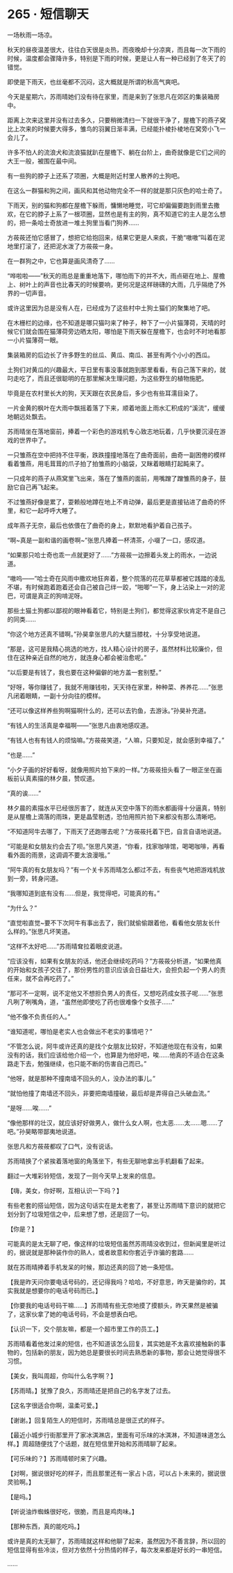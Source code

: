 # 265 · 短信聊天

一场秋雨一场凉。

秋天的昼夜温差很大，往往白天很是炎热，而夜晚却十分凉爽，而且每一次下雨的时候，温度都会骤降许多，特别是下雨的时候，更是让人有一种已经到了冬天了的错觉。

即使是下雨天，也丝毫都不沉闷，这大概就是所谓的秋高气爽吧。

今天是星期六，苏雨晴她们没有待在家里，而是来到了张思凡在郊区的集装箱房中。

距离上次来这里并没有过去多久，只要稍微清扫一下就很干净了，屋檐下的燕子窝比上次来的时候要大得多，雏鸟的羽翼日渐丰满，已经能扑棱扑棱地在窝旁小飞一会儿了。

许多不怕人的流浪犬和流浪猫就趴在屋檐下、躺在台阶上，曲奇就像是它们之间的大王一般，被围在最中间。

有一些狗的脖子上还系了项圈，大概是附近村里人散养的土狗吧。

在这么一群猫和狗之间，画风和其他动物完全不一样的就是那只灰色的哈士奇了。

下雨天，别的猫和狗都在屋檐下躲雨，慵懒地睡觉，可它却偏偏要跑到雨里去撒欢，在它的脖子上系了一根项圈，显然也是有主的狗，真不知道它的主人是怎么想的，把一条哈士奇放进一堆土狗里当看门狗养……

方莜莜还怕它感冒了，想把它给抱回来，结果它更是人来疯，干脆“嗷嗷”叫着在泥地里打滚了，还把泥水泼了方莜莜一身。

在一群狗之中，它也算是画风清奇了……

“哗啦啦——”秋天的雨总是重重地落下，哪怕雨下的并不大，雨点砸在地上、屋檐上、树叶上的声音也比春天的时候要响，更何况是这样磅礴的大雨，几乎隔绝了外界的一切声音。

或许这里因为总是没有人在，已经成为了这些村中土狗土猫们的聚集地了吧。

在木栅栏的边缘，也不知道是哪只猫叼来了种子，种下了一小片猫薄荷，天晴的时候它们就会围在猫薄荷旁边晒太阳，哪怕是下雨天躲在屋檐下，也会时不时地看那一小片猫薄荷一眼。

集装箱房的后边长了许多野生的丝瓜、黄瓜、南瓜、甚至有两个小小的西瓜。

土狗们对黄瓜的兴趣最大，平日里有事没事就跑到那里看看，有自己落下来的，就叼走吃了，而且还很聪明的在那里解决生理问题，为这些野生的植物施肥。

毕竟是在农村里长大的狗，天天跟在农民身后，多少也有些耳濡目染了。

一片金黄的枫叶在大雨中飘摇着落了下来，顺着地面上雨水汇积成的“溪流”，缓缓地朝远处飘去。

苏雨晴坐在落地窗前，捧着一个彩色的游戏机专心致志地玩着，几乎快要沉浸在游戏的世界中了。

一只雏燕在空中把持不住平衡，跌跌撞撞地落在了曲奇面前，曲奇一副困倦的模样看着雏燕，用毛茸茸的爪子拍了拍雏燕的小脑袋，又眯着眼睛打起盹来了。

一只成年的燕子从燕窝里飞出来，落在了雏燕的面前，用嘴蹭了蹭雏燕的身子，鼓励它自己再飞起来。

不过雏燕好像是累了，耍赖般地蹲在地上不肯动弹，最后更是直接钻进了曲奇的怀里，和它一起呼呼大睡了。

成年燕子无奈，最后也依偎在了曲奇的身上，默默地看护着自己孩子。

“啊~真是一副和谐的画卷啊~”张思凡捧着一杯清茶，小啜了一口，感叹道。

“如果那只哈士奇也乖一点就更好了……”方莜莜一边擦着头发上的雨水，一边说道。

“嗷呜——”哈士奇在风雨中撒欢地狂奔着，整个院落的花花草草都被它践踏的凌乱不堪，有时候跑着跑着还会自己被自己绊一跤，“啪唧”一下，身上沾染上一对的泥巴，可谓是真正的狗啃泥呀。

那些土猫土狗都以鄙视的眼神看着它，特别是土狗们，都觉得这家伙肯定不是自己的同类……

“你这个地方还真不错啊。”孙昊拿张思凡的大腿当膝枕，十分享受地说道。

“那是，这可是我精心挑选的地方，找人精心设计的房子，虽然材料比较廉价，但住在这种亲近自然的地方，就连身心都会被治愈呢。”

“以后要是有钱了，我也要在这种偏僻的地方盖一套别墅。”

“好呀，等你赚钱了，我就不用赚钱啦，天天待在家里，种种菜、养养花……”张思凡闭着眼睛，一副十分向往的模样。

“还可以像这样养些狗啊猫啊什么的，还可以去钓鱼，去游泳。”孙昊补充道。

“有钱人的生活真是幸福啊——”张思凡由衷地感叹道。

“有钱人也有有钱人的烦恼嘛。”方莜莜笑道，“人嘛，只要知足，就会感到幸福了。”

“也是……”

“小夕子画的好好看呀，就像用照片拍下来的一样。”方莜莜扭头看了一眼正坐在画板前认真素描的林夕晨，赞叹道。

“真的诶……”

林夕晨的素描水平已经很厉害了，就连从天空中落下的雨水都画得十分逼真，特别是从屋檐上滴落的雨珠，更是晶莹剔透，恐怕用照片拍下来都没有那么清晰吧。

“不知道阿牛去哪了，下雨天了还跑哪去呢？”方莜莜托着下巴，自言自语地说道。

“可能是和女朋友约会去了呗。”张思凡笑道，“你看，找家咖啡馆，喝喝咖啡，再看看外面的雨景，这调调不要太浪漫哦。”

“阿牛真的有女朋友吗？”有一个关卡苏雨晴怎么都过不去，有些丧气地把游戏机放到一旁，转身问道。

“我哪知道到底有没有……但是，我觉得吧，可能真的有。”

“为什么？”

“直觉啦直觉~要不下次阿牛有事出去了，我们就偷偷跟着他，看看他女朋友长什么样的。”张思凡坏笑道。

“这样不太好吧……”苏雨晴耷拉着眼皮说道。

“应该没有，如果有女朋友的话，他还会继续吃药吗？”方莜莜分析道，“如果他真的开始和女孩子交往了，那份男性的意识应该会日益壮大，会担负起一个男人的责任来，就不会再吃药了。”

“那可不一定啊，说不定他又不想担负男人的责任，又想吃药成女孩子呢……”张思凡咧了咧嘴角，道，“虽然他即使吃了药也很难像个女孩子……”

“他不像不负责任的人。”

“谁知道呢，哪怕是老实人也会做出不老实的事情吧？”

“不管怎么说，阿牛或许还真的是找个女朋友比较好，不知道他现在有没有，如果没有的话，我们应该给他介绍一个，也算是为他好吧，唉……他真的不适合在这条路走下去，勉强继续，也只能不断的伤害自己而已。”

“他呀，就是那种不撞南墙不回头的人，没办法的事儿。”

“就怕他撞了南墙还不回头，非要把南墙撞破，最后却是弄得自己头破血流。”

“是呀……唉……”

“像他那样的壮汉，就应该好好做男人，做什么女人啊，也太恶……太……嗯……了吧。”孙昊略带鄙夷地说道。

张思凡和方莜莜都叹了口气，没有说话。

苏雨晴换了个紧挨着落地窗的角落坐下，有些无聊地拿出手机翻看了起来。

翻过一大堆彩铃短信，发现了一则今天早上发来的信息。

【嗨，美女，你好啊，互相认识一下吗？】

有些老套的搭讪短信，因为这句话实在是太老套了，甚至让苏雨晴下意识的就把它划分到了垃圾短信之中，后来想了想，还是回了一句。

【你是？】

可能真的是太无聊了吧，像这样的垃圾短信虽然苏雨晴没收到过，但新闻里是听过的，据说就是那种装作你的熟人，或者故意和你套近乎诈骗的套路……

就在苏雨晴捧着手机发呆的时候，那边还真的回了她一条短信。

【我是昨天问你要电话号码的，还记得我吗？哈哈，不好意思，昨天是骗你的，其实我就是想要你的电话号码而已。】

【你要我的电话号码干嘛……】苏雨晴有些无奈地摸了摸额头，昨天果然是被骗了，这家伙拿了她的电话号码，不会是想表白吧。

【认识一下，交个朋友嘛，都是一个超市里工作的员工。】

苏雨晴看着他发过来的短信，也不知道该怎么回复，其实她是不太喜欢接触新的事物的，包括新的朋友，因为她总是要很长时间去熟悉新的事物，那会让她觉得很不习惯。

【美女，我叫周超，你叫什么名字啊？】

【苏雨晴。】犹豫了良久，苏雨晴还是把自己的名字发了过去。

【这名字很适合你啊，温柔可爱。】

【谢谢。】回复陌生人的短信时，苏雨晴总是很正式的样子。

【最近小城步行街那里开了家冰淇淋店，里面有可乐味的冰淇淋，不知道味道怎么样。】周超随便找了个话题，就在短信里开始和苏雨晴聊了起来。

【可乐味的？】苏雨晴顿时来了兴趣。

【对啊，据说很好吃的样子，而且那里还有一家占卜店，可以占卜未来的，据说很灵验啊。】

【是吗。】

【听说油炸蜘蛛很好吃，很脆，而且是鸡肉味。】

【那种东西，真的能吃吗。】

或许是真的太无聊了，苏雨晴就这样和他聊了起来，虽然因为不善言辞，所以回的短信显得有些冷淡，但对方依然十分热情的样子，每次发来都是好长的一串短信。

……

